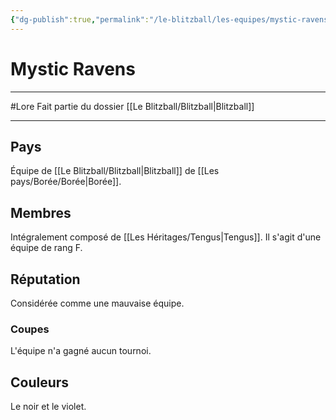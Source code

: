 ```yaml
---
{"dg-publish":true,"permalink":"/le-blitzball/les-equipes/mystic-ravens/"}
---
```


# Mystic Ravens
---
#Lore 
Fait partie du dossier [[Le Blitzball/Blitzball\|Blitzball]]

-------
## Pays
Équipe de [[Le Blitzball/Blitzball\|Blitzball]] de [[Les pays/Borée/Borée\|Borée]].
## Membres
Intégralement composé de [[Les Héritages/Tengus\|Tengus]].
Il s'agit d'une équipe de rang F.
## Réputation
Considérée comme une mauvaise équipe.
### Coupes
L'équipe n'a gagné aucun tournoi.
## Couleurs
Le noir et le violet.